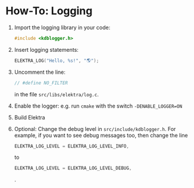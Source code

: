 # How-To: Logging

1. Import the logging library in your code:

   ```c
   #include <kdblogger.h>
   ```

2. Insert logging statements:

   ```c
   ELEKTRA_LOG("Hello, %s!", "🌎");
   ```

3. Uncomment the line:

   ```c
   // #define NO_FILTER
   ```

   in the file `src/libs/elektra/log.c`.

4. Enable the logger: e.g. run `cmake` with the switch `-DENABLE_LOGGER=ON`

5. Build Elektra

6. Optional: Change the debug level in `src/include/kdblogger.h`. For example, if you want to see debug messages too, then change the line

   ```c
   ELEKTRA_LOG_LEVEL = ELEKTRA_LOG_LEVEL_INFO,
   ```

   to

   ```c
   ELEKTRA_LOG_LEVEL = ELEKTRA_LOG_LEVEL_DEBUG,
   ```

   .
